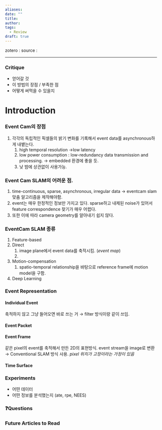 ```yaml
---
aliases: 
date: ""
title: 
author: 
tags:
  - Review
draft: true
---
```


zotero : 
source : 

---
### Critique
- 얻어갈 것
- 이 방법의 장점 / 부족한 점
- 어떻게 써먹을 수 있을지

# Introduction
### Event Cam의 장점
1. 각각의 독립적인 픽셀들의 밝기 변화를 기록해서 event data를 asynchronous하게 내뱉는다.
	1. high temporal resolution →low latency
	2. low power consumption : low-redundancy data transmission and processing. → embedded 환경에 좋을 듯.
	3. 낮 밤에 상관없이 사용가능.

### Event Cam SLAM의 어려운 점.
1. time-continuous, sparse, asynchronous, irregular data → eventcam slam 맞춤 알고리즘을 제작해야함.
2. event는 매우 한정적인 정보만 가지고 있다. sparse하고 내제된 noise가 있어서 feature correspondence 찾기가 매우 어렵다.
3. 또한 이에 따라 camera geometry를 알아내기 쉽지 않다.

### EventCam SLAM 종류
1. Feature-based
2. Direct 
	1. image plane에서 event data를 축적시킴. (*event map*)
	2. 
3. Motion-compensation
	1. spatio-temporal relationship을 바탕으로 reference frame에 motion model을 구함.
4. Deep Learning

### Event Representation
#### Individual Event 
축적하지 않고 그냥 들어오면 바로 쓰는 거 → filter 방식이랑 같이 쓰임.
#### Event Packet
#### Event Frame
같은 pixel의 event를 축적해서 만든 2D의 표현방식.
event stream을 image로 변환 →  Conventional SLAM 방식 사용.
*pixel 위치가 고정이라는 가정이 있음*

#### Time Surface



### Experiments
- 어떤 데이터
- 어떤 정보를 분석했는지 (ate, rpe, NEES)


### ❓️Questions

### Future Articles to Read

